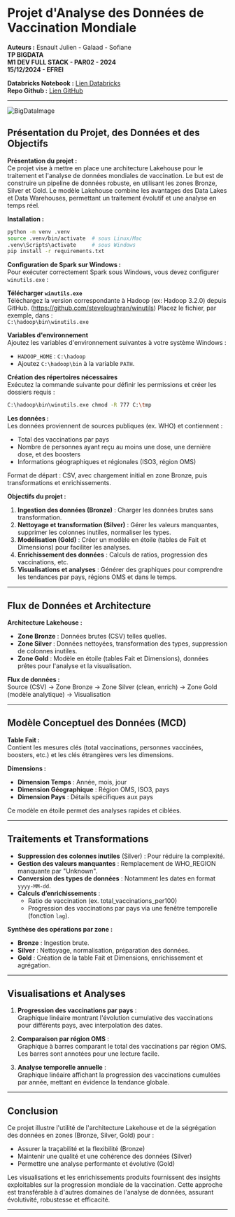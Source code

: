 # Projet d'Analyse des Données de Vaccination Mondiale

**Auteurs :** Esnault Julien - Galaad - Sofiane  
**TP BIGDATA**  
**M1 DEV FULL STACK - PAR02 - 2024**  
**15/12/2024 - EFREI**

**Databricks Notebook :** [Lien Databricks](https://databricks-prod-cloudfront.cloud.databricks.com/public/4027ec902e239c93eaaa8714f173bcfc/3445251035974576/367390688357069/1714409181088165/latest.html)  
**Repo Github :** [Lien GitHub](https://github.com/julienESN/databricks-vaccination-analysis)

---

![BigDataImage](https://encrypted-tbn0.gstatic.com/images?q=tbn:ANd9GcSTfo--_T2wY9gC1wJMuU54Otg28n5ZmBIOmQ&s)

## Présentation du Projet, des Données et des Objectifs

**Présentation du projet :**  
Ce projet vise à mettre en place une architecture Lakehouse pour le traitement et l'analyse de données mondiales de vaccination. Le but est de construire un pipeline de données robuste, en utilisant les zones Bronze, Silver et Gold. Le modèle Lakehouse combine les avantages des Data Lakes et Data Warehouses, permettant un traitement évolutif et une analyse en temps réel.

**Installation :**

```bash
python -m venv .venv
source .venv/bin/activate  # sous Linux/Mac
.venv\Scripts\activate     # sous Windows
pip install -r requirements.txt
```

**Configuration de Spark sur Windows :**  
Pour exécuter correctement Spark sous Windows, vous devez configurer `winutils.exe` :

**Télécharger `winutils.exe`**  
Téléchargez la version correspondante à Hadoop (ex: Hadoop 3.2.0) depuis GitHub. (https://github.com/steveloughran/winutils)
Placez le fichier, par exemple, dans :  
`C:\hadoop\bin\winutils.exe`

**Variables d'environnement**  
Ajoutez les variables d'environnement suivantes à votre système Windows :

- `HADOOP_HOME` : `C:\hadoop`
- Ajoutez `C:\hadoop\bin` à la variable `PATH`.

**Création des répertoires nécessaires**  
Exécutez la commande suivante pour définir les permissions et créer les dossiers requis :

```bash
C:\hadoop\bin\winutils.exe chmod -R 777 C:\tmp
```

**Les données :**  
Les données proviennent de sources publiques (ex. WHO) et contiennent :

- Total des vaccinations par pays
- Nombre de personnes ayant reçu au moins une dose, une dernière dose, et des boosters
- Informations géographiques et régionales (ISO3, région OMS)

Format de départ : CSV, avec chargement initial en zone Bronze, puis transformations et enrichissements.

**Objectifs du projet :**

1. **Ingestion des données (Bronze)** : Charger les données brutes sans transformation.
2. **Nettoyage et transformation (Silver)** : Gérer les valeurs manquantes, supprimer les colonnes inutiles, normaliser les types.
3. **Modélisation (Gold)** : Créer un modèle en étoile (tables de Fait et Dimensions) pour faciliter les analyses.
4. **Enrichissement des données** : Calculs de ratios, progression des vaccinations, etc.
5. **Visualisations et analyses** : Générer des graphiques pour comprendre les tendances par pays, régions OMS et dans le temps.

---

## Flux de Données et Architecture

**Architecture Lakehouse :**

- **Zone Bronze** : Données brutes (CSV) telles quelles.
- **Zone Silver** : Données nettoyées, transformation des types, suppression de colonnes inutiles.
- **Zone Gold** : Modèle en étoile (tables Fait et Dimensions), données prêtes pour l'analyse et la visualisation.

**Flux de données :**  
Source (CSV) → Zone Bronze → Zone Silver (clean, enrich) → Zone Gold (modèle analytique) → Visualisation

---

## Modèle Conceptuel des Données (MCD)

**Table Fait :**  
Contient les mesures clés (total vaccinations, personnes vaccinées, boosters, etc.) et les clés étrangères vers les dimensions.

**Dimensions :**

- **Dimension Temps** : Année, mois, jour
- **Dimension Géographique** : Région OMS, ISO3, pays
- **Dimension Pays** : Détails spécifiques aux pays

Ce modèle en étoile permet des analyses rapides et ciblées.

---

## Traitements et Transformations

- **Suppression des colonnes inutiles** (Silver) : Pour réduire la complexité.
- **Gestion des valeurs manquantes** : Remplacement de WHO_REGION manquante par "Unknown".
- **Conversion des types de données** : Notamment les dates en format `yyyy-MM-dd`.
- **Calculs d’enrichissements** :
  - Ratio de vaccination (ex. total_vaccinations_per100)
  - Progression des vaccinations par pays via une fenêtre temporelle (fonction `lag`).

**Synthèse des opérations par zone :**

- **Bronze** : Ingestion brute.
- **Silver** : Nettoyage, normalisation, préparation des données.
- **Gold** : Création de la table Fait et Dimensions, enrichissement et agrégation.

---

## Visualisations et Analyses

1. **Progression des vaccinations par pays** :  
   Graphique linéaire montrant l'évolution cumulative des vaccinations pour différents pays, avec interpolation des dates.

2. **Comparaison par région OMS** :  
   Graphique à barres comparant le total des vaccinations par région OMS. Les barres sont annotées pour une lecture facile.

3. **Analyse temporelle annuelle** :  
   Graphique linéaire affichant la progression des vaccinations cumulées par année, mettant en évidence la tendance globale.

---

## Conclusion

Ce projet illustre l'utilité de l'architecture Lakehouse et de la ségrégation des données en zones (Bronze, Silver, Gold) pour :

- Assurer la traçabilité et la flexibilité (Bronze)
- Maintenir une qualité et une cohérence des données (Silver)
- Permettre une analyse performante et évolutive (Gold)

Les visualisations et les enrichissements produits fournissent des insights exploitables sur la progression mondiale de la vaccination. Cette approche est transférable à d'autres domaines de l'analyse de données, assurant évolutivité, robustesse et efficacité.

---
